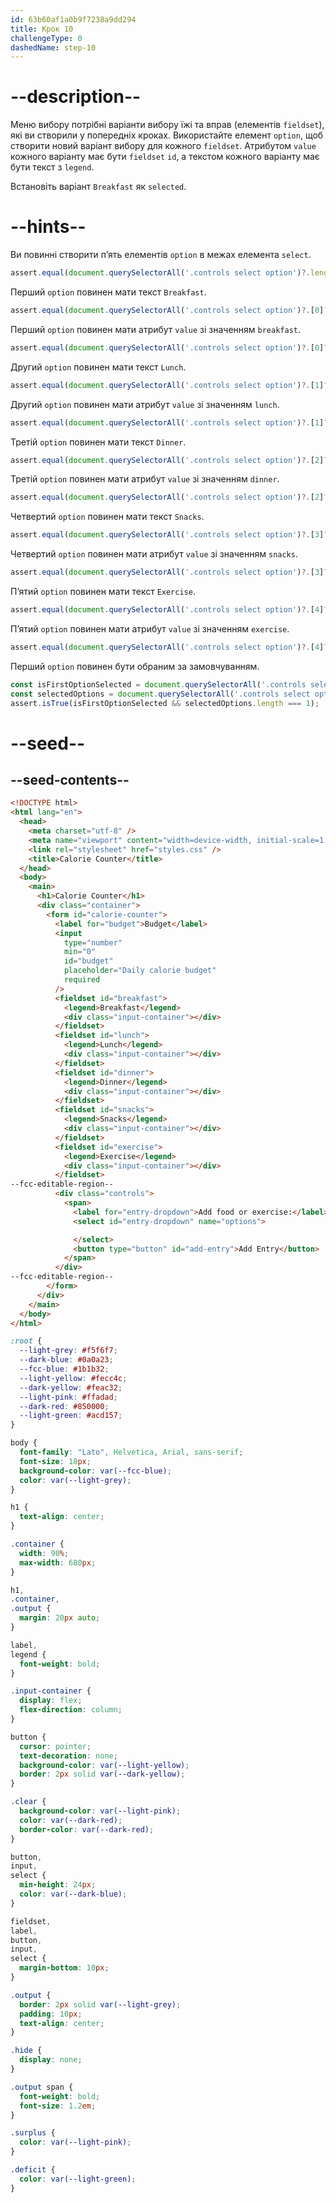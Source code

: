 ```yaml
---
id: 63b60af1a0b9f7238a9dd294
title: Крок 10
challengeType: 0
dashedName: step-10
---
```


# --description--

Меню вибору потрібні варіанти вибору їжі та вправ (елементів `fieldset`), які ви створили у попередніх кроках. Використайте елемент `option`, щоб створити новий варіант вибору для кожного `fieldset`. Атрибутом `value` кожного варіанту має бути `fieldset` `id`, а текстом кожного варіанту має бути текст з `legend`.

Встановіть варіант `Breakfast` як `selected`.

# --hints--

Ви повинні створити п’ять елементів `option` в межах елемента `select`.

```js
assert.equal(document.querySelectorAll('.controls select option')?.length, 5);
```

Перший `option` повинен мати текст `Breakfast`.

```js
assert.equal(document.querySelectorAll('.controls select option')?.[0]?.textContent?.trim(), 'Breakfast');
```

Перший `option` повинен мати атрибут `value` зі значенням `breakfast`.

```js
assert.equal(document.querySelectorAll('.controls select option')?.[0]?.value, 'breakfast');
```

Другий `option` повинен мати текст `Lunch`.

```js
assert.equal(document.querySelectorAll('.controls select option')?.[1]?.textContent?.trim(), 'Lunch');
```

Другий `option` повинен мати атрибут `value` зі значенням `lunch`.

```js
assert.equal(document.querySelectorAll('.controls select option')?.[1]?.value, 'lunch');
```

Третій `option` повинен мати текст `Dinner`.

```js
assert.equal(document.querySelectorAll('.controls select option')?.[2]?.textContent?.trim(), 'Dinner');
```

Третій `option` повинен мати атрибут `value` зі значенням `dinner`.

```js
assert.equal(document.querySelectorAll('.controls select option')?.[2]?.value, 'dinner');
```

Четвертий `option` повинен мати текст `Snacks`.

```js
assert.equal(document.querySelectorAll('.controls select option')?.[3]?.textContent?.trim(), 'Snacks');
```

Четвертий `option` повинен мати атрибут `value` зі значенням `snacks`.

```js
assert.equal(document.querySelectorAll('.controls select option')?.[3]?.value, 'snacks');
```

П’ятий `option` повинен мати текст `Exercise`.

```js
assert.equal(document.querySelectorAll('.controls select option')?.[4]?.textContent?.trim(), 'Exercise');
```

П’ятий `option` повинен мати атрибут `value` зі значенням `exercise`.

```js
assert.equal(document.querySelectorAll('.controls select option')?.[4]?.value, 'exercise');
```

Перший `option` повинен бути обраним за замовчуванням.

```js
const isFirstOptionSelected = document.querySelectorAll('.controls select option')?.[0]?.getAttributeNames()?.includes('selected');
const selectedOptions = document.querySelectorAll('.controls select option[selected]');
assert.isTrue(isFirstOptionSelected && selectedOptions.length === 1);
```

# --seed--

## --seed-contents--

```html
<!DOCTYPE html>
<html lang="en">
  <head>
    <meta charset="utf-8" />
    <meta name="viewport" content="width=device-width, initial-scale=1.0" />
    <link rel="stylesheet" href="styles.css" />
    <title>Calorie Counter</title>
  </head>
  <body>
    <main>
      <h1>Calorie Counter</h1>
      <div class="container">
        <form id="calorie-counter">
          <label for="budget">Budget</label>
          <input
            type="number"
            min="0"
            id="budget"
            placeholder="Daily calorie budget"
            required
          />
          <fieldset id="breakfast">
            <legend>Breakfast</legend>
            <div class="input-container"></div>
          </fieldset>
          <fieldset id="lunch">
            <legend>Lunch</legend>
            <div class="input-container"></div>
          </fieldset>
          <fieldset id="dinner">
            <legend>Dinner</legend>
            <div class="input-container"></div>
          </fieldset>
          <fieldset id="snacks">
            <legend>Snacks</legend>
            <div class="input-container"></div>
          </fieldset>
          <fieldset id="exercise">
            <legend>Exercise</legend>
            <div class="input-container"></div>
          </fieldset>
--fcc-editable-region--
          <div class="controls">
            <span>
              <label for="entry-dropdown">Add food or exercise:</label>
              <select id="entry-dropdown" name="options">

              </select>
              <button type="button" id="add-entry">Add Entry</button>
            </span>
          </div>
--fcc-editable-region--
        </form>
      </div>
    </main>
  </body>
</html>
```

```css
:root {
  --light-grey: #f5f6f7;
  --dark-blue: #0a0a23;
  --fcc-blue: #1b1b32;
  --light-yellow: #fecc4c;
  --dark-yellow: #feac32;
  --light-pink: #ffadad;
  --dark-red: #850000;
  --light-green: #acd157;
}

body {
  font-family: "Lato", Helvetica, Arial, sans-serif;
  font-size: 18px;
  background-color: var(--fcc-blue);
  color: var(--light-grey);
}

h1 {
  text-align: center;
}

.container {
  width: 90%;
  max-width: 680px;
}

h1,
.container,
.output {
  margin: 20px auto;
}

label,
legend {
  font-weight: bold;
}

.input-container {
  display: flex;
  flex-direction: column;
}

button {
  cursor: pointer;
  text-decoration: none;
  background-color: var(--light-yellow);
  border: 2px solid var(--dark-yellow);
}

.clear {
  background-color: var(--light-pink);
  color: var(--dark-red);
  border-color: var(--dark-red);
}

button,
input,
select {
  min-height: 24px;
  color: var(--dark-blue);
}

fieldset,
label,
button,
input,
select {
  margin-bottom: 10px;
}

.output {
  border: 2px solid var(--light-grey);
  padding: 10px;
  text-align: center;
}

.hide {
  display: none;
}

.output span {
  font-weight: bold;
  font-size: 1.2em;
}

.surplus {
  color: var(--light-pink);
}

.deficit {
  color: var(--light-green);
}
```

```js

```
